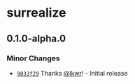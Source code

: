 # surrealize

## 0.1.0-alpha.0

### Minor Changes

- [`9833f29`](https://github.com/surrealize/surrealize/commit/9833f29f893c7a0dded892678fc9018ae9ee8c59) Thanks [@lkwr](https://github.com/lkwr)! - Initial release
